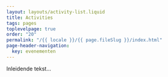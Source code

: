 ```yaml
---
layout: layouts/activity-list.liquid
title: Activities
tags: pages
toplevelpage: true
order: "20"
permalink: "/{{ locale }}/{{ page.fileSlug }}/index.html"
page-header-navigation:
  key: evenementen
---
```


Inleidende tekst...
